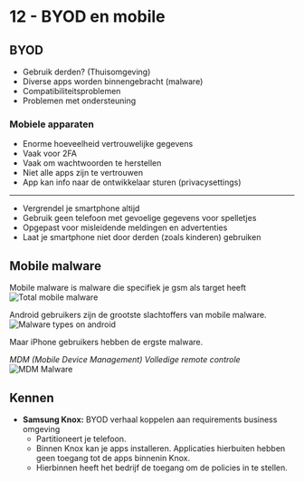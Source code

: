 # 12 - BYOD en mobile
## BYOD
- Gebruik derden? (Thuisomgeving)
- Diverse apps worden binnengebracht (malware)
- Compatibiliteitsproblemen
- Problemen met ondersteuning

### Mobiele apparaten
- Enorme hoeveelheid vertrouwelijke gegevens
- Vaak voor 2FA
- Vaak om wachtwoorden te herstellen
- Niet alle apps zijn te vertrouwen
- App kan info naar de ontwikkelaar sturen (privacysettings)
---
- Vergrendel je smartphone altijd
- Gebruik geen telefoon met gevoelige gegevens voor spelletjes
- Opgepast voor misleidende meldingen en advertenties
- Laat je smartphone niet door derden (zoals kinderen) gebruiken

## Mobile malware
Mobile malware is malware die specifiek je gsm als target heeft
![Total mobile malware](https://i.imgur.com/z8lh64G.png)

Android gebruikers zijn de grootste slachtoffers van mobile malware.
![Malware types on android](https://i.imgur.com/1d4a6ST.png)

Maar iPhone gebruikers hebben de ergste malware.

*MDM (Mobile Device Management)
Volledige remote controle*
![MDM Malware](https://i.imgur.com/BMEMTYZ.png)

## Kennen
- **Samsung Knox:** BYOD verhaal koppelen aan requirements business omgeving
  - Partitioneert je telefoon.
  - Binnen Knox kan je apps installeren. Applicaties hierbuiten hebben geen toegang tot de apps binnenin Knox.
  - Hierbinnen heeft het bedrijf de toegang om de policies in te stellen.
<!--stackedit_data:
eyJoaXN0b3J5IjpbOTM1MzcyNjA3LDEwNjI0NTA1MDgsLTUwNT
U1Mjk1OSwxNjc1NTY1MzUyLDc5MDY5MTE1MF19
-->